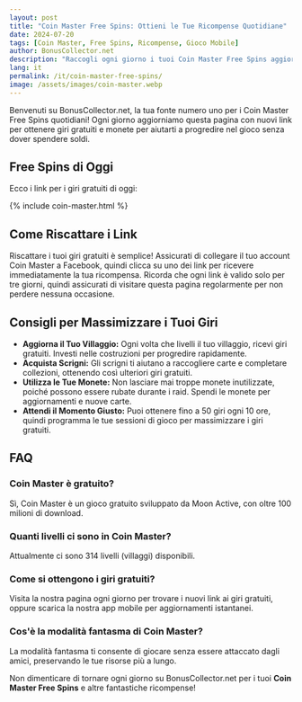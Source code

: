 ```yaml
---
layout: post
title: "Coin Master Free Spins: Ottieni le Tue Ricompense Quotidiane"
date: 2024-07-20
tags: [Coin Master, Free Spins, Ricompense, Gioco Mobile]
author: BonusCollector.net
description: "Raccogli ogni giorno i tuoi Coin Master Free Spins aggiornati e incrementa il tuo villaggio con le migliori ricompense."
lang: it
permalink: /it/coin-master-free-spins/
image: /assets/images/coin-master.webp
---
```


Benvenuti su BonusCollector.net, la tua fonte numero uno per i Coin Master Free Spins quotidiani! Ogni giorno aggiorniamo questa pagina con nuovi link per ottenere giri gratuiti e monete per aiutarti a progredire nel gioco senza dover spendere soldi.

## Free Spins di Oggi

Ecco i link per i giri gratuiti di oggi:

{% include coin-master.html %}

## Come Riscattare i Link

Riscattare i tuoi giri gratuiti è semplice! Assicurati di collegare il tuo account Coin Master a Facebook, quindi clicca su uno dei link per ricevere immediatamente la tua ricompensa. Ricorda che ogni link è valido solo per tre giorni, quindi assicurati di visitare questa pagina regolarmente per non perdere nessuna occasione.

## Consigli per Massimizzare i Tuoi Giri

- **Aggiorna il Tuo Villaggio:** Ogni volta che livelli il tuo villaggio, ricevi giri gratuiti. Investi nelle costruzioni per progredire rapidamente.
- **Acquista Scrigni:** Gli scrigni ti aiutano a raccogliere carte e completare collezioni, ottenendo così ulteriori giri gratuiti.
- **Utilizza le Tue Monete:** Non lasciare mai troppe monete inutilizzate, poiché possono essere rubate durante i raid. Spendi le monete per aggiornamenti e nuove carte.
- **Attendi il Momento Giusto:** Puoi ottenere fino a 50 giri ogni 10 ore, quindi programma le tue sessioni di gioco per massimizzare i giri gratuiti.

## FAQ

### Coin Master è gratuito?

Sì, Coin Master è un gioco gratuito sviluppato da Moon Active, con oltre 100 milioni di download.

### Quanti livelli ci sono in Coin Master?

Attualmente ci sono 314 livelli (villaggi) disponibili.

### Come si ottengono i giri gratuiti?

Visita la nostra pagina ogni giorno per trovare i nuovi link ai giri gratuiti, oppure scarica la nostra app mobile per aggiornamenti istantanei.

### Cos'è la modalità fantasma di Coin Master?

La modalità fantasma ti consente di giocare senza essere attaccato dagli amici, preservando le tue risorse più a lungo.

Non dimenticare di tornare ogni giorno su BonusCollector.net per i tuoi **Coin Master Free Spins** e altre fantastiche ricompense!